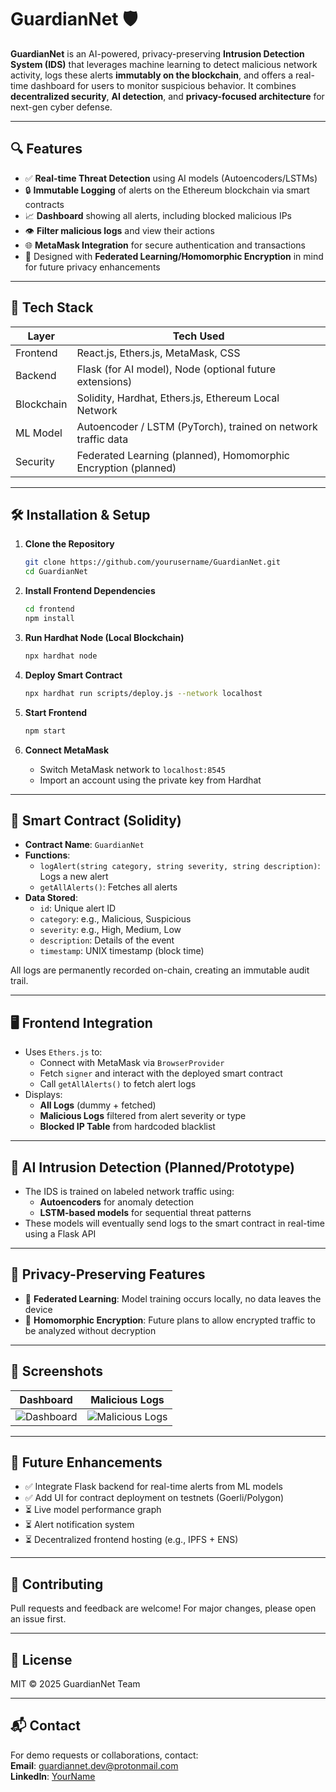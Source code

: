 # GuardianNet 🛡️

**GuardianNet** is an AI-powered, privacy-preserving **Intrusion Detection System (IDS)** that leverages machine learning to detect malicious network activity, logs these alerts **immutably on the blockchain**, and offers a real-time dashboard for users to monitor suspicious behavior. It combines **decentralized security**, **AI detection**, and **privacy-focused architecture** for next-gen cyber defense.

---

## 🔍 Features

- ✅ **Real-time Threat Detection** using AI models (Autoencoders/LSTMs)
- 🔒 **Immutable Logging** of alerts on the Ethereum blockchain via smart contracts
- 📈 **Dashboard** showing all alerts, including blocked malicious IPs
- 👁️ **Filter malicious logs** and view their actions
- 🌐 **MetaMask Integration** for secure authentication and transactions
- 🧠 Designed with **Federated Learning/Homomorphic Encryption** in mind for future privacy enhancements

---

## 🧱 Tech Stack

| Layer         | Tech Used                                                                 |
|---------------|---------------------------------------------------------------------------|
| Frontend      | React.js, Ethers.js, MetaMask, CSS                                        |
| Backend       | Flask (for AI model), Node (optional future extensions)                   |
| Blockchain    | Solidity, Hardhat, Ethers.js, Ethereum Local Network                      |
| ML Model      | Autoencoder / LSTM (PyTorch), trained on network traffic data             |
| Security      | Federated Learning (planned), Homomorphic Encryption (planned)            |

---

## 🛠️ Installation & Setup

1. **Clone the Repository**
   ```bash
   git clone https://github.com/yourusername/GuardianNet.git
   cd GuardianNet
   ```

2. **Install Frontend Dependencies**
   ```bash
   cd frontend
   npm install
   ```

3. **Run Hardhat Node (Local Blockchain)**
   ```bash
   npx hardhat node
   ```

4. **Deploy Smart Contract**
   ```bash
   npx hardhat run scripts/deploy.js --network localhost
   ```

5. **Start Frontend**
   ```bash
   npm start
   ```

6. **Connect MetaMask**
   - Switch MetaMask network to `localhost:8545`
   - Import an account using the private key from Hardhat

---

## 📜 Smart Contract (Solidity)

- **Contract Name**: `GuardianNet`
- **Functions**:
  - `logAlert(string category, string severity, string description)`: Logs a new alert
  - `getAllAlerts()`: Fetches all alerts
- **Data Stored**:
  - `id`: Unique alert ID
  - `category`: e.g., Malicious, Suspicious
  - `severity`: e.g., High, Medium, Low
  - `description`: Details of the event
  - `timestamp`: UNIX timestamp (block time)

All logs are permanently recorded on-chain, creating an immutable audit trail.

---

## 🖥️ Frontend Integration

- Uses `Ethers.js` to:
  - Connect with MetaMask via `BrowserProvider`
  - Fetch `signer` and interact with the deployed smart contract
  - Call `getAllAlerts()` to fetch alert logs
- Displays:
  - **All Logs** (dummy + fetched)
  - **Malicious Logs** filtered from alert severity or type
  - **Blocked IP Table** from hardcoded blacklist

---

## 🧠 AI Intrusion Detection (Planned/Prototype)

- The IDS is trained on labeled network traffic using:
  - **Autoencoders** for anomaly detection
  - **LSTM-based models** for sequential threat patterns
- These models will eventually send logs to the smart contract in real-time using a Flask API

---

## 🔐 Privacy-Preserving Features

- 🧩 **Federated Learning**: Model training occurs locally, no data leaves the device
- 🔐 **Homomorphic Encryption**: Future plans to allow encrypted traffic to be analyzed without decryption

---

## 📸 Screenshots

| Dashboard | Malicious Logs |
|----------|----------------|
| ![Dashboard](screenshots/dashboard.png) | ![Malicious Logs](screenshots/malicious.png) |

---

## 🚀 Future Enhancements

- ✅ Integrate Flask backend for real-time alerts from ML models
- ✅ Add UI for contract deployment on testnets (Goerli/Polygon)
- ⏳ Live model performance graph
- ⏳ Alert notification system
- ⏳ Decentralized frontend hosting (e.g., IPFS + ENS)

---

## 🤝 Contributing

Pull requests and feedback are welcome! For major changes, please open an issue first.

---

## 📝 License

MIT © 2025 GuardianNet Team

---

## 📬 Contact

For demo requests or collaborations, contact:  
**Email**: guardiannet.dev@protonmail.com  
**LinkedIn**: [YourName](https://linkedin.com/in/yourprofile)
